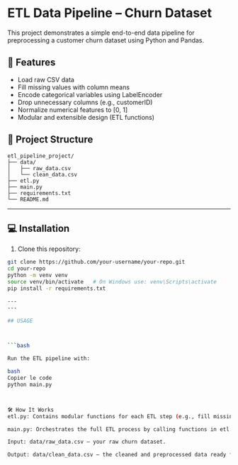 # ETL Data Pipeline – Churn Dataset

This project demonstrates a simple end-to-end data pipeline for preprocessing a customer churn dataset using Python and Pandas.

## 📌 Features

- Load raw CSV data
- Fill missing values with column means
- Encode categorical variables using LabelEncoder
- Drop unnecessary columns (e.g., customerID)
- Normalize numerical features to [0, 1]
- Modular and extensible design (ETL functions)

## 📁 Project Structure


    etl_pipeline_project/
    ├── data/
    │   ├── raw_data.csv
    │   └── clean_data.csv
    ├── etl.py
    ├── main.py
    ├── requirements.txt
    └── README.md


---

## 💻 Installation

1. Clone this repository:

```bash
git clone https://github.com/your-username/your-repo.git
cd your-repo
python -m venv venv
source venv/bin/activate   # On Windows use: venv\Scripts\activate
pip install -r requirements.txt

---
---

## USAGE



```bash

Run the ETL pipeline with:

bash
Copier le code
python main.py



🛠️ How It Works
etl.py: Contains modular functions for each ETL step (e.g., fill missing values, encode categorical variables, drop columns, normalize data).

main.py: Orchestrates the full ETL process by calling functions in etl.py.

Input: data/raw_data.csv — your raw churn dataset.

Output: data/clean_data.csv — the cleaned and preprocessed data ready for analysis or modeling.
